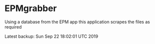 # EPMgrabber
Using a database from the EPM app this application scrapes the files as required


Latest backup: Sun Sep 22 18:02:01 UTC 2019
